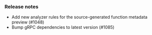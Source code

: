 ### Release notes
<!-- Please add your release notes in the following format:
- My change description (#PR/#issue)
-->

- Add new analyzer rules for the source-generated function metadata preview (#1048)
- Bump gRPC dependencies to latest version (#1085)